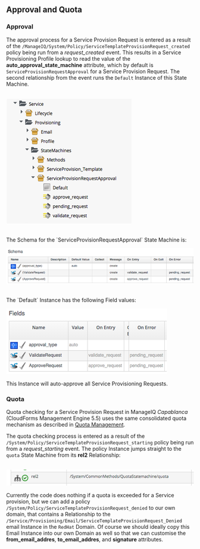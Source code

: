 ## Approval and Quota

### Approval

The approval process for a Service Provision Request is entered as a result of the `/ManageIQ/System/Policy/ServiceTemplateProvisionRequest_created` policy being run from a _request\_created_ event. This results in a Service Provisioning Profile lookup to read the value of the **auto\_approval\_state\_machine** attribute, which by default is `ServiceProvisionRequestApproval` for a Service Provision Request. The second relationship from the event runs the `Default` Instance of this State Machine.
<br> <br>

![screenshot](images/screenshot11.png)

<br>
The Schema for the `ServiceProvisionRequestApproval` State Machine is:
<br>

![screenshot](images/screenshot12.png?)

<br>
The `Default` Instance has the following Field values:
<br>

![screenshot](images/screenshot13.png)
<br>

This Instance will auto-approve all Service Provisioning Requests.

### Quota

Quota checking for a Service Provision Request in ManageIQ _Capablanca_ (CloudForms Management Engine 5.5) uses the same consolidated quota mechanism as described in [Quota Management](../chapter15/quota_management.md).

The quota checking process is entered as a result of the `/System/Policy/ServiceTemplateProvisionRequest_starting` policy being run from a _request\_starting_ event. The policy Instance jumps straight to the `quota` State Machine from its **rel2** Relationship:
<br> <br>

![screenshot](images/screenshot90.png)

Currently the code does nothing if a quota is exceeded for a Service provision, but we can add 
a policy `/System/Policy/ServiceTemplateProvisionRequest_denied` to our own domain, that contains a Relationship to the `/Service/Provisioning/Email/ServiceTemplateProvisionRequest_Denied` email Instance in the `RedHat` Domain. Of course we should ideally copy this Email Instance into our own Domain as well so that we can customise the **from\_email\_addres**, **to\_email\_addres**, and **signature** attributes.

